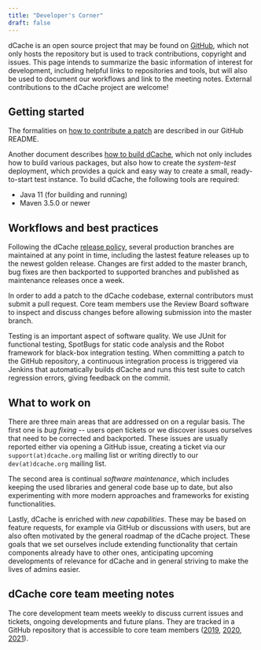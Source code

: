 ```yaml
---
title: "Developer's Corner"
draft: false
---
```


dCache is an open source project that may be found on [GitHub](https://github.com/dCache), which not only hosts the repository but is used to track contributions, copyright and issues. This page intends to summarize the basic information of interest for development, including helpful links to repositories and tools, but will also be used to document our workflows and link to the meeting notes. External contributions to the dCache project are welcome!

## Getting started

The formalities on [how to contribute a patch](https://github.com/dcache/dcache/#how-to-contribute) are described in our GitHub README.

Another document describes [how to build dCache](https://github.com/dCache/dcache/blob/master/BUILDING.md), which not only includes how to build various packages, but also how to create the *system-test* deployment, which provides a quick and easy way to create a small, ready-to-start test instance. To build dCache, the following tools are required:
- Java 11 (for building and running)
- Maven 3.5.0 or newer

## Workflows and best practices

Following the dCache [release policy](../release), several production branches are maintained at any point in time, including the lastest feature releases up to the newest golden release. Changes are first added to the master branch, bug fixes are then backported to supported branches and published as maintenance releases once a week.

In order to add a patch to the dCache codebase, external contributors must submit a pull request. Core team members use the Review Board software to inspect and discuss changes before allowing submission into the master branch.

Testing is an important aspect of software quality. We use JUnit for functional testing, SpotBugs for static code analysis and the Robot framework for black-box integration testing. When committing a patch to the GitHub repository, a continuous integration process is triggered via Jenkins that automatically builds dCache and runs this test suite to catch regression errors, giving feedback on the commit.

## What to work on

There are three main areas that are addressed on on a regular basis. The first one is *bug fixing* -- users open tickets or we discover issues ourselves that need to be corrected and backported. These issues are usually reported either via opening a GitHub issue, creating a ticket via our `support(at)dcache.org` mailing list or writing directly to our `dev(at)dcache.org` mailing list.

The second area is continual *software maintenance*, which includes keeping the used libraries and general code base up to date, but also experimenting with more modern approaches and frameworks for existing functionalities.

Lastly, dCache is enriched with *new capabilities*. These may be based on feature requests, for example via GitHub or discussions with users, but are also often motivated by the general roadmap of the dCache project. These goals that we set ourselves include extending functionality that certain components already have to other ones, anticipating upcoming developments of relevance for dCache and in general striving to make the lives of admins easier.

## dCache core team meeting notes

The core development team meets weekly to discuss current issues and tickets, ongoing developments and future plans. They are tracked in a GitHub repository that is accessible to core team members ([2019](https://github.com/dCache/developer-meeting-notes/blob/master/2019/), [2020](https://github.com/dCache/developer-meeting-notes/blob/master/2020/), [2021](https://github.com/dCache/developer-meeting-notes/blob/master/2021/)).
